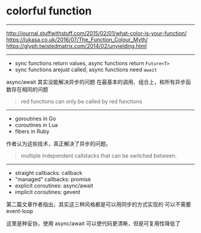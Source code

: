 # colorful function

---

http://journal.stuffwithstuff.com/2015/02/01/what-color-is-your-function/
https://lukasa.co.uk/2016/07/The_Function_Colour_Myth/
https://glyph.twistedmatrix.com/2014/02/unyielding.html

---

- sync functions return values, async functions return `Future<T>`
- sync functions arejust called, async functions need `await`

async/await 其实没能解决异步的问题
在最基本的调用、组合上，和所有异步函数存在相同的问题

> red functions can only be called by red functions

---

- goroutines in Go
- coroutines in Lua
- fibers in Ruby

作者认为这些技术，真正解决了异步的问题。

> multiple independent callstacks that can be switched between.

---

- straight callbacks: callback
- "managed" callbacks: promise
- explicit coroutines: async/await
- implicit coroutines: gevent

第二篇文章作者指出，其实这三种风格都是可以用同步的方式实现的
可以不需要 event-loop

这里是种妥协，使用 async/await 可以使代码更清晰，但是可复用性降低了
